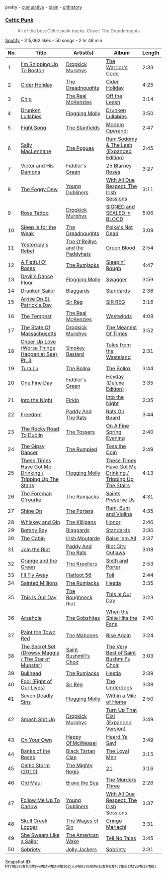 pretty - [cumulative](/playlists/cumulative/37i9dQZF1DXb1IUaS6F7Z8.md) - [plain](/playlists/plain/37i9dQZF1DXb1IUaS6F7Z8) - [githistory](https://github.githistory.xyz/mackorone/spotify-playlist-archive/blob/main/playlists/plain/37i9dQZF1DXb1IUaS6F7Z8)

### [Celtic Punk](https://open.spotify.com/playlist/37i9dQZF1DXb1IUaS6F7Z8)

> All of the best Celtic punk tracks\. Cover: The Dreadnoughts

[Spotify](https://open.spotify.com/user/spotify) - 315,062 likes - 50 songs - 2 hr 48 min

| No. | Title | Artist(s) | Album | Length |
|---|---|---|---|---|
| 1 | [I'm Shipping Up To Boston](https://open.spotify.com/track/7rSERmjAT38lC5QhJ8hnQc) | [Dropkick Murphys](https://open.spotify.com/artist/7w9jdhcgHNdiPeNPUoFSlx) | [The Warrior's Code](https://open.spotify.com/album/2sZGDqHfU884z3iFris122) | 2:33 |
| 2 | [Cider Holiday](https://open.spotify.com/track/0cYC4yBogMCYktHDiHN9y5) | [The Dreadnoughts](https://open.spotify.com/artist/0tfnDOJ5a2ib3mHAI4qGyD) | [Cider Holiday](https://open.spotify.com/album/3UKDUinlsVMdCAabG9s8fY) | 4:25 |
| 3 | [Chip](https://open.spotify.com/track/10UlU5E5RfydywnKmA1nFL) | [The Real McKenzies](https://open.spotify.com/artist/1YczG6BNjM9XAnw64RqnXi) | [Off the Leash](https://open.spotify.com/album/2lm8NrhAtM2ez61pI92J3l) | 3:14 |
| 4 | [Drunken Lullabies](https://open.spotify.com/track/7caiyAewYYoWu5rZZgQWgn) | [Flogging Molly](https://open.spotify.com/artist/5kQGFREO5FzMBMsAO3cEtj) | [Drunken Lullabies](https://open.spotify.com/album/7EtBU4Uen8tfOq0Ah9tqz3) | 3:50 |
| 5 | [Fight Song](https://open.spotify.com/track/35DtVain6n4J5hAb0wDNZz) | [The Stanfields](https://open.spotify.com/artist/0w8r7Pn1wm1SCegYhVIQtJ) | [Modem Operandi](https://open.spotify.com/album/0xdrPhrZW6zE7miVUMG9Qg) | 2:47 |
| 6 | [Sally MacLennane](https://open.spotify.com/track/2779hybiMKwid1gcrFVMzH) | [The Pogues](https://open.spotify.com/artist/2wzMOQwNT6ZvVB4amvhFAH) | [Rum Sodomy & The Lash \(Expanded Edition\)](https://open.spotify.com/album/2wRH4pcI8TIQFCK1MeByWO) | 2:45 |
| 7 | [Victor and His Demons](https://open.spotify.com/track/1IN6dz9wbuszss9OIOoPjv) | [Fiddler's Green](https://open.spotify.com/artist/3EDllPZzA7Ipj53OWeArLe) | [25 Blarney Roses](https://open.spotify.com/album/4xM98dNv7jelS5A8b5a4k5) | 3:27 |
| 8 | [The Foggy Dew](https://open.spotify.com/track/5wXGCPZNAuz0nOOQHGlvKp) | [Young Dubliners](https://open.spotify.com/artist/6goa2f1QVVT8aqSxKWnsVj) | [With All Due Respect: The Irish Sessions](https://open.spotify.com/album/291LYTwbCHyPWBrD12eD3B) | 3:11 |
| 9 | [Rose Tattoo](https://open.spotify.com/track/4bLKGUkVRxIyrN1770DdDm) | [Dropkick Murphys](https://open.spotify.com/artist/7w9jdhcgHNdiPeNPUoFSlx) | [SIGNED and SEALED in BLOOD](https://open.spotify.com/album/5YYbg2ZO8rK84Zf4Z5yWPJ) | 5:06 |
| 10 | [Sleep Is for the Weak](https://open.spotify.com/track/3tkXg3freIdvTxN58YUPaG) | [The Dreadnoughts](https://open.spotify.com/artist/0tfnDOJ5a2ib3mHAI4qGyD) | [Polka's Not Dead](https://open.spotify.com/album/5V7rg6LPNl4TgqiGzA4kZH) | 3:09 |
| 11 | [Yesterday's Rebel](https://open.spotify.com/track/4CORTiFsG6MgUTnyNNTlvW) | [The O'Reillys and the Paddyhats](https://open.spotify.com/artist/5rY2KJh3KVITvw9bAz74pQ) | [Green Blood](https://open.spotify.com/album/4vyVIxudWxYavhsRSjJoIa) | 2:54 |
| 12 | [A Fistful O' Roses](https://open.spotify.com/track/34m9v482iwNV9QHWfzNFq0) | [The Rumjacks](https://open.spotify.com/artist/0w2KUuMj7dvP8dV4tzoltd) | [Sleepin' Rough](https://open.spotify.com/album/11gXkG9RdZCEuJwIOZ7OPW) | 4:47 |
| 13 | [Devil's Dance Floor](https://open.spotify.com/track/1QxiAWrrZ2uFrjyzsC5jFg) | [Flogging Molly](https://open.spotify.com/artist/5kQGFREO5FzMBMsAO3cEtj) | [Swagger](https://open.spotify.com/album/16aGG0N50n3KeXLqSxWkyN) | 3:59 |
| 14 | [Drunken Sailor](https://open.spotify.com/track/4CkIURmNRubxc12llcAiuh) | [Blaggards](https://open.spotify.com/artist/0IlUKxz8kZ4EpKrZjlvFr1) | [Standards](https://open.spotify.com/album/54rl8J9TynN3Qah4u9Eph4) | 2:38 |
| 15 | [Arrive On St\. Patrick's Day](https://open.spotify.com/track/0E4tTwpmHQTXQbI9Ov7V2S) | [Sir Reg](https://open.spotify.com/artist/0ircDsEvOEB5iDlGl2lT63) | [SIR REG](https://open.spotify.com/album/5WCydhGEqbdCoZBgaVGvfE) | 3:16 |
| 16 | [The Tempest](https://open.spotify.com/track/6gXLYsEkqlhe41lWPdBKOx) | [The Real McKenzies](https://open.spotify.com/artist/1YczG6BNjM9XAnw64RqnXi) | [Westwinds](https://open.spotify.com/album/2XRertV5XG54s3PAiMBRlO) | 4:08 |
| 17 | [The State Of Massachusetts](https://open.spotify.com/track/0kXpvPNNjjPsEGRg3SE0xW) | [Dropkick Murphys](https://open.spotify.com/artist/7w9jdhcgHNdiPeNPUoFSlx) | [The Meanest Of Times](https://open.spotify.com/album/3yvUrHVpwhjIVz6MJvaQVX) | 3:52 |
| 18 | [Cheer Up Love \(Worse Things Happen at Sea\), Pt\. 3](https://open.spotify.com/track/1geM10YkSCzsCIFen0LQvW) | [Smokey Bastard](https://open.spotify.com/artist/1hMdCc6Bzz9cB05C7UTEY8) | [Tales from the Wasteland](https://open.spotify.com/album/0gWD1s9jyyDQjLi50IoUrl) | 2:31 |
| 19 | [Tura Lu](https://open.spotify.com/track/2ftkqHtPfuYkyy0oy76qBq) | [The Bollox](https://open.spotify.com/artist/435s6mcvZ5gKmemNx6Kgip) | [The Bollox](https://open.spotify.com/album/0JNaZ27UDkqvTDqWK9efuP) | 3:44 |
| 20 | [One Fine Day](https://open.spotify.com/track/254MGsp9Sj8JX1KMJHKJLN) | [Fiddler's Green](https://open.spotify.com/artist/3EDllPZzA7Ipj53OWeArLe) | [Heyday \(Deluxe Edition\)](https://open.spotify.com/album/1c6jduJZwn1XQMY5IHPigL) | 3:35 |
| 21 | [Into the Night](https://open.spotify.com/track/2n1gX9ahXB2bXJi1cUtwo9) | [Firkin](https://open.spotify.com/artist/4gStxnd8dQCtu5jeE4rEBF) | [Into the Night](https://open.spotify.com/album/2CdQhqlGScDcSE4cBLgj1b) | 2:35 |
| 22 | [Freedom](https://open.spotify.com/track/20ZPFGWFDdCehIlCRBSene) | [Paddy And The Rats](https://open.spotify.com/artist/3XquRQYlB1gXQkYdOV7S2x) | [Rats On Board](https://open.spotify.com/album/6UrU8iv81fRiywK0IlVsQw) | 3:44 |
| 23 | [The Rocky Road To Dublin](https://open.spotify.com/track/59sa6RabsXP6xXIPA2UAb6) | [The Tossers](https://open.spotify.com/artist/6JqiYCJwtFqBMCvX772Pw2) | [On A Fine Spring Evening](https://open.spotify.com/album/5KSnHmtTDuFsNNapMDrRnW) | 2:40 |
| 24 | [The Gipsy Dancer](https://open.spotify.com/track/5kHz0PMhxREjnD3rmulNbC) | [The Rumpled](https://open.spotify.com/artist/1KBTFIV3DLMDZlnQzoQUw6) | [Toss the Coin](https://open.spotify.com/album/6iyWp7G8k1eh3kiPa9OMX0) | 2:49 |
| 25 | [These Times Have Got Me Drinking / Tripping Up The Stairs](https://open.spotify.com/track/47AK0542IdPkD4pMbynDxg) | [Flogging Molly](https://open.spotify.com/artist/5kQGFREO5FzMBMsAO3cEtj) | [These Times Have Got Me Drinking / Tripping Up The Stairs](https://open.spotify.com/album/3OFS3PgFrKOz3cKfQ4S8Vx) | 4:13 |
| 26 | [The Foreman O'rourke](https://open.spotify.com/track/5His2KyaJt6tuKCdeXCtcn) | [The Rumjacks](https://open.spotify.com/artist/0w2KUuMj7dvP8dV4tzoltd) | [Saints Preserve Us](https://open.spotify.com/album/0WcoMbjC7kzJJpqP488gTc) | 4:31 |
| 27 | [Shine On](https://open.spotify.com/track/4FqRa2XKagduNRKn8qnmVc) | [The Porters](https://open.spotify.com/artist/1xD4yUPlDCNpdY1Rckd0eL) | [Rum, Bum and Violina](https://open.spotify.com/album/1TB28bVg1LeTAerr8G5ZEJ) | 4:35 |
| 28 | [Whiskey and Gin](https://open.spotify.com/track/5Z86P3a0reCE58nhDZDCgk) | [The Killigans](https://open.spotify.com/artist/6EnFVB7au1aUyNvdhIzXPB) | [Honor](https://open.spotify.com/album/5q7liZNAS6nQ2gST7wGMmJ) | 2:46 |
| 29 | [Botany Bay](https://open.spotify.com/track/0EjrmUYfo0bo787mvveLLi) | [Blaggards](https://open.spotify.com/artist/0IlUKxz8kZ4EpKrZjlvFr1) | [Standards](https://open.spotify.com/album/54rl8J9TynN3Qah4u9Eph4) | 3:30 |
| 30 | [The Cabin](https://open.spotify.com/track/7h0ua2NID4KBYNjs401sxT) | [Irish Moutarde](https://open.spotify.com/artist/5G57ycjj8BsL5ynIN06l7P) | [Raise 'em All](https://open.spotify.com/album/3dQ7S6VtgQfNR4XTSGor1I) | 2:37 |
| 31 | [Join the Riot](https://open.spotify.com/track/0ywLxPIfElvmPjYTwVIryT) | [Paddy And The Rats](https://open.spotify.com/artist/3XquRQYlB1gXQkYdOV7S2x) | [Riot City Outlaws](https://open.spotify.com/album/6sJs55Ph5KQrQ8maznQSBw) | 3:08 |
| 32 | [Orange and the Green](https://open.spotify.com/track/3Czlbc2EbEiaIjSrWY5zKA) | [The Kreellers](https://open.spotify.com/artist/39ljFcdvjH7BB9OsVJwnBn) | [Sixth and Porter](https://open.spotify.com/album/7tn0ug4ECBWSrNSBxGVVo8) | 2:53 |
| 33 | [I'll Fly Away](https://open.spotify.com/track/7b1C6mz6egDlaZWavyKJv6) | [Flatfoot 56](https://open.spotify.com/artist/7eQrNqwmiIvFKEMvHRvPLB) | [Toil](https://open.spotify.com/album/301aLfcteHHAyyJUyC6ysY) | 2:44 |
| 34 | [Sainted Millions](https://open.spotify.com/track/5vHsCIZgJLXjUPZHZddwMC) | [The Rumjacks](https://open.spotify.com/artist/0w2KUuMj7dvP8dV4tzoltd) | [Hestia](https://open.spotify.com/album/2pPRVxlpHiN4oSvwM18w4o) | 3:35 |
| 35 | [This Is Our Day](https://open.spotify.com/track/0yqvEhELr8LocDUNJ0mtgr) | [The Roughneck Riot](https://open.spotify.com/artist/3ZEVCSPdokOgNx4uaueOdi) | [This Is Our Day](https://open.spotify.com/album/1ANmq1z1kNWjeetSl7V0rJ) | 3:23 |
| 36 | [Arsehole](https://open.spotify.com/track/2201cH5trK1nfpLgY0FfFG) | [The Gobshites](https://open.spotify.com/artist/0JwbhBhNG5Sdm3Gbm0y3hF) | [When the Shite Hits the Fans](https://open.spotify.com/album/2Cw2JK22aGlznfDEdibeBK) | 2:40 |
| 37 | [Paint the Town Red](https://open.spotify.com/track/7tPW4cLySo5f6WCVUxYvC4) | [The Mahones](https://open.spotify.com/artist/1aTLhV7R5gUjrR60ubjz6V) | [Rise Again](https://open.spotify.com/album/03Anfa0odGVDlS8ol83RO9) | 3:24 |
| 38 | [The Secret Set \(Drowsy Maggie / The Star of Munster\)](https://open.spotify.com/track/5sW7CM5Tq9Ub15GesYUsx0) | [Saint Bushmill's Choir](https://open.spotify.com/artist/4BAmvqtlQnj48zj888clBo) | [The Very Best of Saint Bushmill's Choir](https://open.spotify.com/album/32lSaCl9f3KboCK6kcu08I) | 3:03 |
| 39 | [Bullhead](https://open.spotify.com/track/5EAEFB8usSqF2rCvwmjJbr) | [The Rumjacks](https://open.spotify.com/artist/0w2KUuMj7dvP8dV4tzoltd) | [Hestia](https://open.spotify.com/album/2pPRVxlpHiN4oSvwM18w4o) | 2:39 |
| 40 | [Fool \(Fight of Our Lives\)](https://open.spotify.com/track/0FaTgXZvAq3vqRGWir79ew) | [Sir Reg](https://open.spotify.com/artist/0ircDsEvOEB5iDlGl2lT63) | [The Underdogs](https://open.spotify.com/album/4037g1dZC3to82wXOwQYAg) | 3:38 |
| 41 | [Seven Deadly Sins](https://open.spotify.com/track/66jfY0gvhfylkoocCEyhv0) | [Flogging Molly](https://open.spotify.com/artist/5kQGFREO5FzMBMsAO3cEtj) | [Within a Mile of Home](https://open.spotify.com/album/0qVJEliXJswOdaabP9hGmJ) | 2:50 |
| 42 | [Smash Shit Up](https://open.spotify.com/track/5WWOVWXoOBa0IPUOSPiU7w) | [Dropkick Murphys](https://open.spotify.com/artist/7w9jdhcgHNdiPeNPUoFSlx) | [Turn Up That Dial \(Expanded Version\)](https://open.spotify.com/album/78w6uEHeU1OrOTCh1XwnYd) | 3:49 |
| 43 | [On Your Own](https://open.spotify.com/track/1L3qWMIBl3YFkjGtrHkQsY) | [Happy Ol'McWeasel](https://open.spotify.com/artist/5BLgMlT6LTidk2KkfheS4p) | [Heard Ya Say!](https://open.spotify.com/album/29QEOosmeg8xZM2VzEgU1x) | 3:49 |
| 44 | [Banks of the Roses](https://open.spotify.com/track/2FiosROHDCTuWyRGCJyPfc) | [Black Tartan Clan](https://open.spotify.com/artist/1jbPg3Sqh7zYmOEKEcj8Wt) | [The Loyal Men](https://open.spotify.com/album/5pYBbJGRKdn8HAIwijw788) | 3:15 |
| 45 | [Celtic Storm \(2010\)](https://open.spotify.com/track/3GnmZYcYGFOwLisSqHRjJQ) | [The Mighty Regis](https://open.spotify.com/artist/7ocwcmrX2Fhj5TW4q1BjWp) | [21](https://open.spotify.com/album/7wuhI5WnPheOTenvXEGxy9) | 3:16 |
| 46 | [Old Maui](https://open.spotify.com/track/3RR2COvkYZlw28BmyxdTFO) | [Brave the Sea](https://open.spotify.com/artist/2ImOzhCBveQtdB7x0RcHkQ) | [The Murders Three](https://open.spotify.com/album/32nwMM1uqcXZpRyD3sxgfo) | 2:26 |
| 47 | [Follow Me Up To Carlow](https://open.spotify.com/track/0FDTn9eV0JeoRYBcVP0Pdp) | [Young Dubliners](https://open.spotify.com/artist/6goa2f1QVVT8aqSxKWnsVj) | [With All Due Respect: The Irish Sessions](https://open.spotify.com/album/291LYTwbCHyPWBrD12eD3B) | 3:37 |
| 48 | [Skull Creek Logger](https://open.spotify.com/track/6ZGdCZ2kyGgEXx5PjCji2Y) | [The Wages of Sin](https://open.spotify.com/artist/6Hrxj4oIw4DVlrFQO0wJGV) | [Gringo Mariachi](https://open.spotify.com/album/4IK6O0D4AV6PT6FxWSsZ2S) | 3:31 |
| 49 | [She Swears Like a Sailor](https://open.spotify.com/track/3PyXHakiQiHdINKQaTRZKR) | [The American Wake](https://open.spotify.com/artist/1TZHVc2jQfueHapzZOvAWo) | [Tell No Tales](https://open.spotify.com/album/2laiV8yrdjRfX6qlKlRAOI) | 3:45 |
| 50 | [Sobriety](https://open.spotify.com/track/4zp0UU8f8INeMz7r61q1zj) | [Jolly Jackers](https://open.spotify.com/artist/3YroMUvRA81dwHWEU0bbDy) | [Sobriety](https://open.spotify.com/album/0cprCmWUMO5iMHIH3vrBPs) | 2:31 |

Snapshot ID: `MTY0NzYxNTU3MSwwMDAwMDAwMDI0ZjcxMWUxYmNhMmIxNTMzNTc2NmE1M2VmMGIzMDQz`
